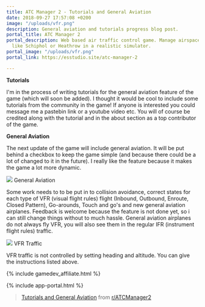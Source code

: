 ```yaml
---
title: ATC Manager 2 - Tutorials and General Aviation
date: 2018-09-27 17:57:08 +0200
image: "/uploads/vfr.png"
description: General aviation and tutorials progress blog post.
portal_title: ATC Manager 2
portal_description: Web based air traffic control game. Manage airspace of busy airports
  like Schiphol or Heathrow in a realistic simulator.
portal_image: "/uploads/vfr.png"
portal_link: https://esstudio.site/atc-manager-2

---
```

**Tutorials**

I'm in the process of writing tutorials for the general aviation feature of the game (which will soon be added). I thought it would be cool to include some tutorials from the community in the game! If anyone is interested you could message me a pastebin link or a youtube video etc. You will of course be credited along with the tutorial and in the about section as a top contributor of the game.

**General Aviation**

The next update of the game will include general aviation. It will be put behind a checkbox to keep the game simple (and because there could be a lot of changed to it in the future). I really like the feature because it makes the game a lot more dynamic.

![](/uploads/vfr.png)
General Aviation

Some work needs to to be put in to collision avoidance, correct states for each type of VFR (visual flight rules) flight (Inbound, Outbound, Enroute, Closed Pattern), Go-arounds, Touch and go's and new general aviation airplanes. Feedback is welcome because the feature is not done yet, so i can still change things without to much hassle. General aviation airplanes do not always fly VFR, you will also see them in the regular IFR (instrument flight rules) traffic.

![](/uploads/vfrpanel.png)
VFR Traffic

VFR traffic is not controlled by setting heading and altitude. You can give the instructions listed above.

{% include gamedev_affiliate.html %}

{% include app-portal.html %}

<blockquote class="reddit-card" data-card-created="1538064249"><a href="https://www.reddit.com/r/ATCManager2/comments/9jb89w/tutorials_and_general_aviation/">Tutorials and General Aviation</a> from <a href="http://www.reddit.com/r/ATCManager2">r/ATCManager2</a></blockquote>
<script async src="//embed.redditmedia.com/widgets/platform.js" charset="UTF-8"></script>